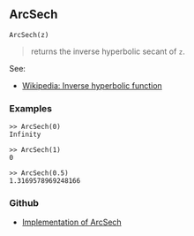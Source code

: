 ## ArcSech

```
ArcSech(z)
```

> returns the inverse hyperbolic secant of `z`.

See:
* [Wikipedia: Inverse hyperbolic function](https://en.wikipedia.org/wiki/Inverse_hyperbolic_function)

### Examples

``` 
>> ArcSech(0)    
Infinity  
  
>> ArcSech(1)    
0

>> ArcSech(0.5)    
1.3169578969248166
``` 
  

### Github

* [Implementation of ArcSech](https://github.com/axkr/symja_android_library/blob/master/symja_android_library/matheclipse-core/src/main/java/org/matheclipse/core/builtin/ExpTrigsFunctions.java#L695) 
